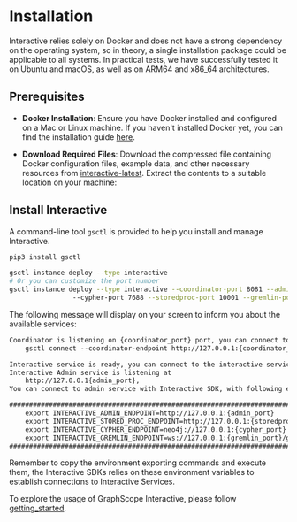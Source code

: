 # Installation

Interactive relies solely on Docker and does not have a strong dependency on the operating system, so in theory, a single installation package could be applicable to all systems. In practical tests, we have successfully tested it on Ubuntu and macOS, as well as on ARM64 and x86_64 architectures.

## Prerequisites
- **Docker Installation**: Ensure you have Docker installed and configured on a Mac or Linux machine. If you haven't installed Docker yet, you can find the installation guide [here](https://docs.docker.com/get-docker/).

- **Download Required Files**: Download the compressed file containing Docker configuration files, example data, and other necessary resources from [interactive-latest](https://interactive-release.oss-cn-hangzhou.aliyuncs.com/interactive-latest.zip). Extract the contents to a suitable location on your machine:
 

## Install Interactive

A command-line tool `gsctl` is provided to help you install and manage Interactive.

```bash
pip3 install gsctl

gsctl instance deploy --type interactive 
# Or you can customize the port number
gsctl instance deploy --type interactive --coordinator-port 8081 --admin-port 7778 \ 
                --cypher-port 7688 --storedproc-port 10001 --gremlin-port 8183
```

The following message will display on your screen to inform you about the available services:

```txt
Coordinator is listening on {coordinator_port} port, you can connect to coordinator by:
    gsctl connect --coordinator-endpoint http://127.0.0.1:{coordinator_port}

Interactive service is ready, you can connect to the interactive service with interactive sdk:
Interactive Admin service is listening at
    http://127.0.0.1{admin_port},
You can connect to admin service with Interactive SDK, with following environment variables declared.

############################################################################################
    export INTERACTIVE_ADMIN_ENDPOINT=http://127.0.0.1:{admin_port}
    export INTERACTIVE_STORED_PROC_ENDPOINT=http://127.0.0.1:{storedproc_port}
    export INTERACTIVE_CYPHER_ENDPOINT=neo4j://127.0.0.1:{cypher_port}
    export INTERACTIVE_GREMLIN_ENDPOINT=ws://127.0.0.1:{gremlin_port}/gremlin
############################################################################################
```

Remember to copy the environment exporting commands and execute them, the Interactive SDKs relies on these environment variables to establish connections to Interactive Services.

To explore the usage of GraphScope Interactive, please follow [getting_started](./getting_started).